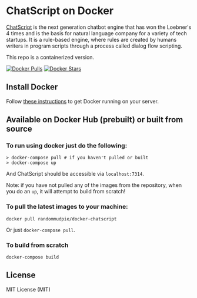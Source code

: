 # ChatScript on Docker

[ChatScript](https://github.com/random-mud-pie/ChatScript)  is the next generation chatbot engine that has won the Loebner's 4 times and is the basis for natural language company for a variety of tech startups. It is a rule-based engine, where rules are created by humans writers in program scripts through a process called dialog flow scripting.

This repo is a containerized version.

[![Docker Pulls](https://img.shields.io/docker/pulls/randommudpie/docker-chatscript.svg)](https://hub.docker.com/r/randommudpie/docker-chatscript/)
[![Docker Stars](https://img.shields.io/docker/stars/randommudpie/docker-chatscript.svg)](https://hub.docker.com/r/randommudpie/docker-chatscript/)

## Install Docker

Follow [these instructions](https://docs.docker.com/engine/installation/) to get Docker running on your server.

## Available on Docker Hub (prebuilt) or built from source

### To run using docker just do the following:

```
> docker-compose pull # if you haven't pulled or built
> docker-compose up
```

And ChatScript should be accessible via `localhost:7314`.

Note: if you have not pulled any of the images from the repository, when you do an `up`, it will attempt to build from scratch!

### To pull the latest images to your machine:

```
docker pull randommudpie/docker-chatscript
```

Or just `docker-compose pull`.

### To build from scratch

```
docker-compose build
```

## License
MIT License (MIT)
